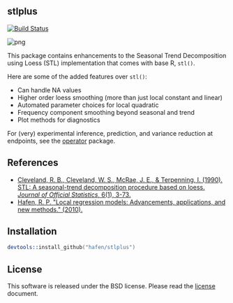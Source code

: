 ## stlplus

[![Build Status](https://travis-ci.org/hafen/stlplus.svg?branch=master)](https://travis-ci.org/hafen/stlplus)

![png](https://cloud.githubusercontent.com/assets/1275592/11673681/b7fce548-9dcf-11e5-8cd2-f3311b501ab9.png)

This package contains enhancements to the Seasonal Trend Decomposition using Loess (STL) implementation that comes with base R, `stl()`.

Here are some of the added features over `stl()`:

- Can handle NA values
- Higher order loess smoothing (more than just local constant and linear)
- Automated parameter choices for local quadratic
- Frequency component smoothing beyond seasonal and trend
- Plot methods for diagnostics

For (very) experimental inference, prediction, and variance reduction at endpoints, see the [operator](http://github.com/hafen/operator) package.

## References

- [Cleveland, R. B., Cleveland, W. S., McRae, J. E., & Terpenning, I. (1990). STL: A seasonal-trend decomposition procedure based on loess. *Journal of Official Statistics*, 6(1), 3-73.](http://cs.wellesley.edu/~cs315/Papers/stl%20statistical%20model.pdf)
- [Hafen, R. P. "Local regression models: Advancements, applications, and new methods." (2010).](http://search.proquest.com/docview/749923640)

## Installation

```s
devtools::install_github("hafen/stlplus")
```

## License

This software is released under the BSD license.  Please read the [license](https://github.com/hafen/stlplus/blob/master/LICENSE.md) document.

